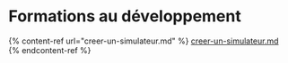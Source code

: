 # Formations au développement

{% content-ref url="creer-un-simulateur.md" %}
[creer-un-simulateur.md](creer-un-simulateur.md)
{% endcontent-ref %}

